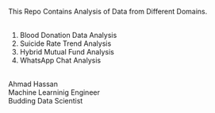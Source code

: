 This Repo Contains Analysis of Data from Different Domains. <br/>
<br/>
1. Blood Donation Data Analysis<br/>
2. Suicide Rate Trend Analysis<br/>
3. Hybrid Mutual Fund Analysis<br/>
4. WhatsApp Chat Analysis<br/>


<br/>
Ahmad Hassan<br/>
Machine Learninig Engineer<br/>
Budding Data Scientist